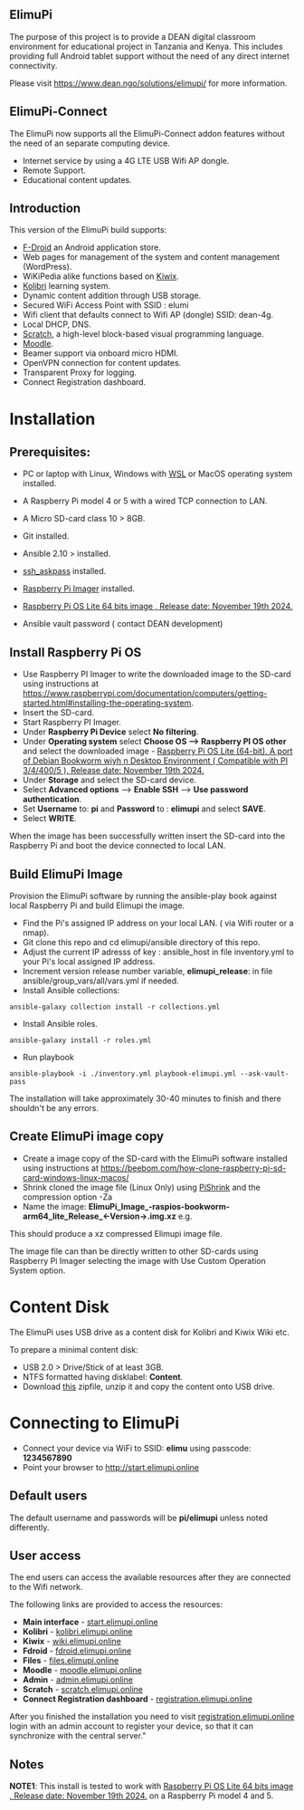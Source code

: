## ElimuPi

The purpose of this project is to provide a DEAN digital classroom environment for educational project in Tanzania and Kenya. This includes providing full Android tablet support without the need of any direct internet connectivity.

Please visit https://www.dean.ngo/solutions/elimupi/  for more information.

## ElimuPi-Connect
The ElimuPi now supports all the ElimuPi-Connect addon features without the need of an separate computing device.

- Internet service by using a 4G LTE USB Wifi AP dongle.
- Remote Support.
- Educational content updates.

## Introduction

This version of the ElimuPi build supports:

- [F-Droid](https://f-droid.org/) an Android application store.
- Web pages for management of the system and content management (WordPress).
- WiKiPedia alike functions based on [Kiwix](https://www.kiwix.org/en/about/).
- [Kolibri](https://learningequality.org/kolibri/) learning system.
- Dynamic content addition through USB storage.
- Secured WiFi Access Point with SSID : elumi
- Wifi client that defaults connect to Wifi AP (dongle) SSID: dean-4g.
- Local DHCP, DNS.
- [Scratch](https://scratch.mit.edu/about), a high-level block-based visual programming language.
- [Moodle](https://moodle.org/).
- Beamer support via onboard micro HDMI.
- OpenVPN connection for content updates.
- Transparent Proxy for logging.
- Connect Registration dashboard.

#  Installation

## Prerequisites:
 - PC or laptop with Linux, Windows with [WSL](https://ubuntu.com/wsl) or MacOS operating system installed.
 - A Raspberry Pi model 4 or 5 with a wired TCP connection to LAN.
 - A Micro SD-card class 10 > 8GB.
 - Git installed.
 - Ansible 2.10 > installed.
 - [ssh_askpass](https://packages.ubuntu.com/search?keywords=ssh-askpass) installed.
 - [Raspberry Pi Imager](https://www.raspberrypi.com/software/)  installed.
 - [Raspberry Pi OS Lite 64 bits image , Release date:  November 19th 2024.](https://downloads.raspberrypi.com/raspios_lite_arm64/images/raspios_lite_arm64-2024-11-19/2024-11-19-raspios-bookworm-arm64-lite.img.xz)

 - Ansible vault password ( contact DEAN development)

## Install Raspberry Pi OS

 - Use Raspberry PI Imager to write the downloaded image to the SD-card using instructions at  https://www.raspberrypi.com/documentation/computers/getting-started.html#installing-the-operating-system.
 - Insert the SD-card.
 - Start Raspberry PI Imager.
 - Under **Raspberry Pi Device** select **No filtering**.
 - Under **Operating system** select **Choose OS --> Raspberry PI OS other** and select the downloaded image - [Raspberry Pi OS Lite (64-bit), A port of Debian Bookworm wiyh n Desktop Environment ( Compatible with PI 3/4/400/5 ), Release date: November 19th 2024.](https://downloads.raspberrypi.com/raspios_lite_arm64/images/raspios_lite_arm64-2024-11-19/2024-11-19-raspios-bookworm-arm64-lite.img.xz)
 - Under **Storage** and select the SD-card device.
 - Select **Advanced options** -->  **Enable SSH** --> **Use password authentication**.
 - Set **Username** to: **pi** and **Password** to : **elimupi** and select **SAVE**.
 - Select **WRITE**.

 When the image has been successfully written insert the SD-card into the Raspberry Pi and boot the device connected to local LAN.

## Build ElimuPi Image

Provision the ElimuPi software by running the ansible-play book against local Raspberry Pi and build Elimupi the image.

 - Find the Pi's assigned IP address on your local LAN. ( via Wifi router or a nmap).
 - Git clone this repo and cd elimupi/ansible directory of this repo.
 - Adjust the current IP adresss of key : ansible_host  in file  inventory.yml to your Pi's local assigned IP address.
 - Increment version release number variable, **elimupi_release**: in file ansible/group_vars/all/vars.yml if needed.
 - Install Ansible collections:

`ansible-galaxy collection install -r collections.yml`

 - Install Ansible roles.

`ansible-galaxy install -r roles.yml`

 - Run playbook

`ansible-playbook -i ./inventory.yml playbook-elimupi.yml --ask-vault-pass`

The installation will take approximately 30-40 minutes to finish and there shouldn't be any errors.

## Create ElimuPi image copy

 - Create a image copy of the SD-card with the ElimuPi software installed using instructions at https://beebom.com/how-clone-raspberry-pi-sd-card-windows-linux-macos/
 - Shrink cloned the image file (Linux Only) using [PiShrink](https://github.com/Drewsif/PiShrink) and the compression option -Za
 - Name the image: **ElimuPi_Image_<YYYY-MM-DD>-raspios-bookworm-arm64_lite_Release_<-Version->.img.xz** e.g.

This should produce a xz compressed Elimupi image file.

The image file can than be directly written to other SD-cards using Raspberry Pi Imager selecting the image with Use Custom Operation System option.

# Content Disk

The ElimuPi uses USB drive as a content disk for Kolibri and Kiwix Wiki etc.

To prepare a minimal content disk:

-  USB 2.0 > Drive/Stick of at least 3GB.
-  NTFS formatted having disklabel: **Content**.
-  Download [this](https://deannl.sharepoint.com/:u:/r/sites/ElimuPi/Gedeelde%20documenten/ElimuPi_minimal_contentdisk/Contentdisk_minimal.zip?csf=1&web=1&e=9CfOx0) zipfile, unzip it and copy the content onto USB drive.

# Connecting to ElimuPi

-  Connect your device via WiFi to SSID:  **elimu** using passcode: **1234567890**
-  Point your browser to http://start.elimupi.online

## Default users
The default username and passwords will be **pi/elimupi** unless noted differently.

## User access
The end users can access the available resources after they are connected to the Wifi network.

The following links are provided to access the resources:

- **Main interface** - [start.elimupi.online](http://start.elimupi.online)
- **Kolibri** - [kolibri.elimupi.online](http://kolibri.elimupi.online)
- **Kiwix** - [wiki.elimupi.online](http://wiki.elimupi.online)
- **Fdroid** - [fdroid.elimupi.online](http://fdroid.elimupi.online)
- **Files** - [files.elimupi.online](http://files.elimupi.online)
- **Moodle** - [moodle.elimupi.online](http://moodle.elimupi.online)
- **Admin** - [admin.elimupi.online](http://admin.elimupi.online)
- **Scratch** - [scratch.elimupi.online](http://scratch.elimupi.online)
- **Connect Registration dashboard** - [registration.elimupi.online](http://registration.elimupi.online)

After you finished the installation you need to visit [registration.elimupi.online](http://registration.elimupi.online) login with an admin account to register your device, so that it can synchronize with the central server."

## Notes
**NOTE1**: This install is tested to work with [Raspberry Pi OS Lite 64 bits image , Release date: November 19th 2024.](https://downloads.raspberrypi.com/raspios_lite_arm64/images/raspios_lite_arm64-2024-11-19/2024-11-19-raspios-bookworm-arm64-lite.img.xz) on a Raspberry Pi model 4 and 5.
